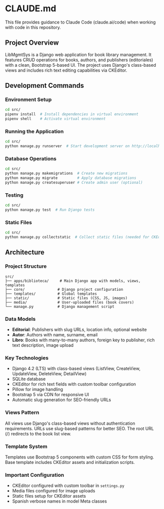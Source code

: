 # CLAUDE.md

This file provides guidance to Claude Code (claude.ai/code) when working with code in this repository.

## Project Overview

LibMgmtSys is a Django web application for book library management. It features CRUD operations for books, authors, and publishers (editoriales) with a clean, Bootstrap 5-based UI. The project uses Django's class-based views and includes rich text editing capabilities via CKEditor.

## Development Commands

### Environment Setup
```bash
cd src/
pipenv install  # Install dependencies in virtual environment
pipenv shell    # Activate virtual environment
```

### Running the Application
```bash
cd src/
python manage.py runserver  # Start development server on http://localhost:8000/
```

### Database Operations
```bash
cd src/
python manage.py makemigrations  # Create new migrations
python manage.py migrate         # Apply database migrations
python manage.py createsuperuser # Create admin user (optional)
```

### Testing
```bash
cd src/
python manage.py test  # Run Django tests
```

### Static Files
```bash
cd src/
python manage.py collectstatic  # Collect static files (needed for CKEditor)
```

## Architecture

### Project Structure
```
src/
├── apps/biblioteca/     # Main Django app with models, views, templates
├── core/               # Django project configuration
├── templates/          # Global templates
├── static/             # Static files (CSS, JS, images)
├── media/              # User-uploaded files (book covers)
└── manage.py           # Django management script
```

### Data Models
- **Editorial**: Publishers with slug URLs, location info, optional website
- **Autor**: Authors with name, surname, email
- **Libro**: Books with many-to-many authors, foreign key to publisher, rich text description, image upload

### Key Technologies
- Django 4.2 (LTS) with class-based views (ListView, CreateView, UpdateView, DeleteView, DetailView)
- SQLite database
- CKEditor for rich text fields with custom toolbar configuration
- Pillow for image handling
- Bootstrap 5 via CDN for responsive UI
- Automatic slug generation for SEO-friendly URLs

### Views Pattern
All views use Django's class-based views without authentication requirements. URLs use slug-based patterns for better SEO. The root URL (/) redirects to the book list view.

### Template System
Templates use Bootstrap 5 components with custom CSS for form styling. Base template includes CKEditor assets and initialization scripts.

### Important Configuration
- CKEditor configured with custom toolbar in `settings.py`
- Media files configured for image uploads
- Static files setup for CKEditor assets
- Spanish verbose names in model Meta classes